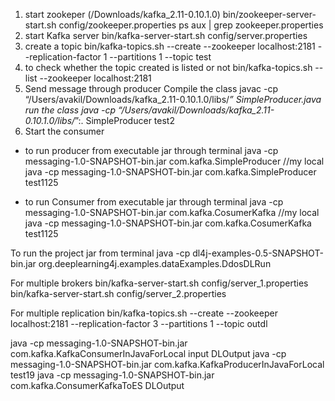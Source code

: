 1. start zookeper  (/Downloads/kafka_2.11-0.10.1.0)
bin/zookeeper-server-start.sh config/zookeeper.properties
ps aux | grep zookeeper.properties
2. start Kafka server
bin/kafka-server-start.sh config/server.properties
3. create a topic
bin/kafka-topics.sh --create --zookeeper localhost:2181 --replication-factor 1 --partitions 1 --topic test
4. to check whether the topic created is listed or not
bin/kafka-topics.sh --list --zookeeper localhost:2181
5. Send message through producer
Compile the class 
javac -cp “/Users/avakil/Downloads/kafka_2.11-0.10.1.0/libs/*” SimpleProducer.java
run the class
java -cp “/Users/avakil/Downloads/kafka_2.11-0.10.1.0/libs/*”:. SimpleProducer test2
6. Start the consumer


* to run producer from executable jar through terminal
java -cp messaging-1.0-SNAPSHOT-bin.jar com.kafka.SimpleProducer <topic name>
//my local 
java -cp messaging-1.0-SNAPSHOT-bin.jar com.kafka.SimpleProducer test1125

* to run Consumer from executable jar through terminal
java -cp messaging-1.0-SNAPSHOT-bin.jar com.kafka.CosumerKafka <topic name>
//my local
java -cp messaging-1.0-SNAPSHOT-bin.jar com.kafka.CosumerKafka test1125

To run the project jar from terminal 
java -cp dl4j-examples-0.5-SNAPSHOT-bin.jar org.deeplearning4j.examples.dataExamples.DdosDLRun


For multiple brokers
bin/kafka-server-start.sh config/server_1.properties
bin/kafka-server-start.sh config/server_2.properties

For multiple replication
bin/kafka-topics.sh --create --zookeeper localhost:2181 --replication-factor 3 --partitions 1 --topic outdl


java -cp messaging-1.0-SNAPSHOT-bin.jar com.kafka.KafkaConsumerInJavaForLocal input DLOutput
java -cp messaging-1.0-SNAPSHOT-bin.jar com.kafka.KafkaProducerInJavaForLocal test19
java -cp messaging-1.0-SNAPSHOT-bin.jar com.kafka.ConsumerKafkaToES DLOutput

